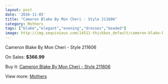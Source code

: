 ```yaml
---
layout: post
date: '2016-11-05'
title: "Cameron Blake By Mon Cheri - Style 211606"
category: Mothers
tags: ["blake","elegant","evening","dresses","beaded"]
image: http://img.sequinious.com/14511-thickbox_default/cameron-blake-by-mon-cheri-style-211606.jpg
---
```

Cameron Blake By Mon Cheri - Style 211606

On Sales: **$366.99**
<a href="https://www.sequinious.com/mothers/6836-cameron-blake-by-mon-cheri-style-211606.html"><amp-img layout="responsive" width="600" height="600" src="//img.sequinious.com/14511-thickbox_default/cameron-blake-by-mon-cheri-style-211606.jpg" alt="Cameron Blake By Mon Cheri - Style 211606 0" /></a>
<a href="https://www.sequinious.com/mothers/6836-cameron-blake-by-mon-cheri-style-211606.html"><amp-img layout="responsive" width="600" height="600" src="//img.sequinious.com/14512-thickbox_default/cameron-blake-by-mon-cheri-style-211606.jpg" alt="Cameron Blake By Mon Cheri - Style 211606 1" /></a>

Buy it: [Cameron Blake By Mon Cheri - Style 211606](https://www.sequinious.com/mothers/6836-cameron-blake-by-mon-cheri-style-211606.html "Cameron Blake By Mon Cheri - Style 211606")

View more: [Mothers](https://www.sequinious.com/6-mothers "Mothers")